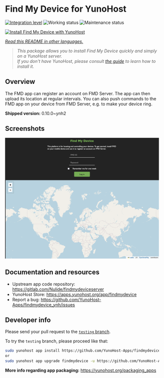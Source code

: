 <!--
N.B.: This README was automatically generated by <https://github.com/YunoHost/apps/tree/master/tools/readme_generator>
It shall NOT be edited by hand.
-->

# Find My Device for YunoHost

[![Integration level](https://apps.yunohost.org/badge/integration/findmydevice)](https://ci-apps.yunohost.org/ci/apps/findmydevice/)
![Working status](https://apps.yunohost.org/badge/state/findmydevice)
![Maintenance status](https://apps.yunohost.org/badge/maintained/findmydevice)

[![Install Find My Device with YunoHost](https://install-app.yunohost.org/install-with-yunohost.svg)](https://install-app.yunohost.org/?app=findmydevice)

*[Read this README in other languages.](./ALL_README.md)*

> *This package allows you to install Find My Device quickly and simply on a YunoHost server.*  
> *If you don't have YunoHost, please consult [the guide](https://yunohost.org/install) to learn how to install it.*

## Overview

The FMD app can register an account on FMD Server. The app can then upload its location at regular intervals.
You can also push commands to the FMD app on your device from FMD Server, e.g. to make your device ring.

**Shipped version:** 0.10.0~ynh2

## Screenshots

![Screenshot of Find My Device](./doc/screenshots/screenshot.png)

## Documentation and resources

- Upstream app code repository: <https://gitlab.com/Nulide/findmydeviceserver>
- YunoHost Store: <https://apps.yunohost.org/app/findmydevice>
- Report a bug: <https://github.com/YunoHost-Apps/findmydevice_ynh/issues>

## Developer info

Please send your pull request to the [`testing` branch](https://github.com/YunoHost-Apps/findmydevice_ynh/tree/testing).

To try the `testing` branch, please proceed like that:

```bash
sudo yunohost app install https://github.com/YunoHost-Apps/findmydevice_ynh/tree/testing --debug
or
sudo yunohost app upgrade findmydevice -u https://github.com/YunoHost-Apps/findmydevice_ynh/tree/testing --debug
```

**More info regarding app packaging:** <https://yunohost.org/packaging_apps>
